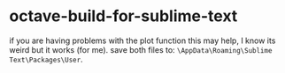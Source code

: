 # octave-build-for-sublime-text
if you are having problems with the plot function this may help, I know its weird but it works (for me).
save both files to: `\AppData\Roaming\Sublime Text\Packages\User`.
